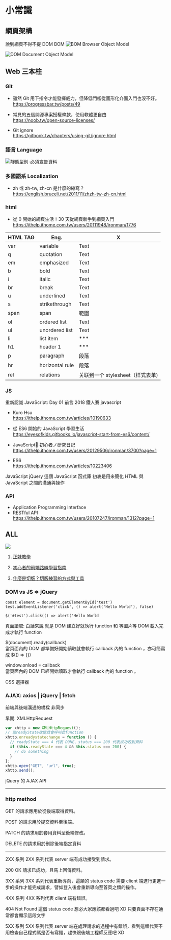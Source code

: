 # 小常識
<style>
html {
    overflow: -moz-hidden-unscrollable;
    height: 100%;
}

body::-webkit-scrollbar {
    display: none;
}

body {
    -ms-overflow-style: none;
    height: 100%;
	width: calc(100vw + 18px);
	overflow: auto;
}
</style>

## 網頁架構


說到網頁不得不提 DOM BOM
![BOM](https://i.imgur.com/n9FjFpv.png)
Browser Object Model
[](https://ithelp.ithome.com.tw/upload/images/20171214/20065504EIG4UYcuGE.png)

![DOM](https://i.imgur.com/uJwKmCq.png)
Document Object Model
[](https://www.javadrive.jp/javascript/dom/index1.html)

## Web 三本柱

### Git

+ 雖然 Git 用下指令才能發揮威力，但降低門檻從圖形化介面入門也沒不好。<br>
https://progressbar.tw/posts/49

+ 常見的五個開源專案授權條款，使用軟體更自由<br>
https://noob.tw/open-source-licenses/

+ Git ignore<br>
https://gitbook.tw/chapters/using-git/ignore.html

### 語言 Language

![靜態型別-必須宣告資料](https://i.imgur.com/9DX9OuA.png)

### 多國語系 Localization

+ zh 或 zh-tw, zh-cn 是什麼的縮寫？<br>
https://english.bruceli.net/2011/11/zhzh-tw-zh-cn.html

### html

+ 從 0 開始的網頁生活！30 天從網頁新手到網頁入門<br>
https://ithelp.ithome.com.tw/users/20111948/ironman/1776

| HTML TAG | Eng.            | X
| -------- | --------------- | -------------------------------- |
| var      | variable        | Text                             |
| q        | quotation       | Text                             |
| em       | emphasized      | Text                             |
| b        | bold            | Text                             |
| i        | italic          | Text                             |
| br       | break           | Text                             |
| u        | underlined      | Text                             |
| s        | strikethrough   | Text                             |
| span     | span            | 範圍                             |
| ol       | ordered list    | Text                             |
| ul       | unordered list  | Text                             |
| li       | list item       | \*\*\*                           |
| h1       | header 1        | \*\*\*                           |
| p        | paragraph       | 段落                             |
| hr       | horizontal rule | 段落                             |
| rel      | relations       | 关联到一个 stylesheet（样式表单) |

### JS

重新認識 JavaScript: Day 01 前言
2018 鐵人賽 javascript
+ Kuro Hsu<br>
https://ithelp.ithome.com.tw/articles/10190633

+ 從 ES6 開始的 JavaScript 學習生活<br>
https://eyesofkids.gitbooks.io/javascript-start-from-es6/content/

+ JavaScript 初心者ノ研究日記<br>
https://ithelp.ithome.com.tw/users/20129506/ironman/3700?page=1

+ ES6<br>
https://ithelp.ithome.com.tw/articles/10223406

JavaScript
jQuery 這個 JavaScript 函式庫
初衷是用來簡化 HTML 與 JavaScript 之間的溝通與操作

 <!-- 将<script type="text/javascript"></script>
 修改为<script type="module"></script> -->

### API

+ Application Programming Interface
+ RESTful API<br>
https://ithelp.ithome.com.tw/users/20107247/ironman/1312?page=1

## ALL

![](https://i.imgur.com/QPYZIfa.png)

1. [正妹教學](https://ithelp.ithome.com.tw/users/20121212/ironman/3578)

2. [初心者的前端路線學習指南](https://medium.com/i-am-mike/%E5%88%9D%E5%BF%83%E8%80%85%E7%9A%84%E5%89%8D%E7%AB%AF%E8%B7%AF%E7%B7%9A%E5%AD%B8%E7%BF%92%E6%8C%87%E5%8D%97-895de088257f)

3.  [什麼是切版？切版練習的方式與工具](https://medium.com/%E9%BA%A5%E5%85%8B%E7%9A%84%E5%8D%8A%E8%B7%AF%E5%87%BA%E5%AE%B6%E7%AD%86%E8%A8%98/%E4%BB%80%E9%BA%BC%E6%98%AF%E5%88%87%E7%89%88-%E5%88%87%E7%89%88%E7%B7%B4%E7%BF%92%E7%9A%84%E6%96%B9%E5%BC%8F%E8%88%87%E5%B7%A5%E5%85%B7-7069b2dbf742)

### DOM vs JS => jQuery

```javascript=
const element = document.getElementById('test')
test.addEventListener('click', () => alert('Hello World'), false)
```

```javascript=
$('#test').click(() => alert('Hello World
```

頁面讀取: 白話來說 就是 DOM 建立好就執行 function 和 等圖片等 DOM 載入完成才執行 function

$(document).ready(callback)<br>
當頁面內的 DOM 都準備好開始讀取就會執行 callback 內的 function ，亦可簡寫成 $(() => {})

window.onload = callback<br>
當頁面內的 DOM 已經開始讀取才會執行 callback 內的 function 。

CSS 選擇器

### AJAX: axios | jQuery | fetch

前端與後端溝通的橋樑
非同步

早期:
XMLHttpRequest

```javascript
var xhttp = new XMLHttpRequest();
// 當readyState改變就會呼叫此function
xhttp.onreadystatechange = function () {
  // readyState === 4 代表 DONE、status === 200 代表成功收到資料
  if (this.readyState === 4 && this.status === 200) {
    // do something
  }
};
xhttp.open("GET", "url", true);
xhttp.send();
```

jQuery 的 AJAX API

---

### http method

GET 的請求應用於從後端取得資料。

POST 的請求用於提交資料至後端。

PATCH 的請求用於套用資料至後端修改。

DELETE 的請求用於刪除後端指定資料

---

2XX 系列
2XX 系列代表 server 端有成功接受到請求。

200 OK
請求已成功，且馬上回傳資料。

3XX 系列
3XX 系列代表重新導向，這類的 status code 需要 client 端進行更進一步的操作才能完成請求，譬如登入後會重新導向至首頁之類的操作。

4XX 系列
4XX 系列代表 client 端有錯誤。

404 Not Found
這個 status code 想必大家應該都看過吧 XD
只要頁面不存在通常都會顯示這段文字

5XX 系列
5XX 系列代表 server 端在處理請求的過程中有錯誤，看到這類代表不用檢查自己程式碼是否有寫錯，趕快跟後端工程師反應吧 XD

